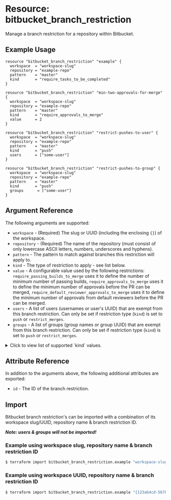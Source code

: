# Resource: bitbucket_branch_restriction
Manage a branch restriction for a repository within Bitbucket.

## Example Usage
```hcl
resource "bitbucket_branch_restriction" "example" {
  workspace  = "workspace-slug"
  repository = "example-repo"
  pattern    = "master"
  kind       = "require_tasks_to_be_completed"
}
```
```hcl
resource "bitbucket_branch_restriction" "min-two-approvals-for-merge" {
  workspace  = "workspace-slug"
  repository = "example-repo"
  pattern    = "master"
  kind       = "require_approvals_to_merge"
  value      = 2
}
```
```hcl
resource "bitbucket_branch_restriction" "restrict-pushes-to-user" {
  workspace  = "workspace-slug"
  repository = "example-repo"
  pattern    = "master"
  kind       = "push"
  users      = ["some-user"]
}
```
```hcl
resource "bitbucket_branch_restriction" "restrict-pushes-to-group" {
  workspace  = "workspace-slug"
  repository = "example-repo"
  pattern    = "master"
  kind       = "push"
  groups      = ["some-user"]
}
```

## Argument Reference
The following arguments are supported:
* `workspace` - (Required) The slug or UUID (including the enclosing `{}`) of the workspace.
* `repository` - (Required) The name of the repository (must consist of only lowercase ASCII letters, numbers, underscores and hyphens).
* `pattern` - The pattern to match against branches this restriction will apply to.
* `kind` - The type of restriction to apply - see list below.
* `value` - A configurable value used by the following restrictions: `require_passing_builds_to_merge` uses it to define the number of minimum number of passing builds, `require_approvals_to_merge` uses it to define the minimum number of approvals before the PR can be merged, `require_default_reviewer_approvals_to_merge` uses it to define the minimum number of approvals from default reviewers before the PR can be merged.
* `users` - A list of users (usernames or user's UUID) that are exempt from this branch restriction. Can only be set if restriction type (`kind`) is set to `push` or `restrict_merges`.
* `groups` - A list of groups (group names or group UUID) that are exempt from this branch restriction. Can only be set if restriction type (`kind`) is set to `push` or `restrict_merges`.

<details>
  <summary>Click to view list of supported `kind` values.</summary>

  * `require_tasks_to_be_completed`
  * `allow_auto_merge_when_builds_pass`
  * `require_passing_builds_to_merge`
  * `force`
  * `require_all_dependencies_merged`
  * `require_commits_behind`
  * `restrict_merges`
  * `enforce_merge_checks`
  * `reset_pullrequest_changes_requested_on_change`
  * `require_no_changes_requested`
  * `smart_reset_pullrequest_approvals`
  * `push`
  * `require_approvals_to_merge`
  * `require_default_reviewer_approvals_to_merge`
  * `reset_pullrequest_approvals_on_change`
  * `delete`
</details>

## Attribute Reference
In addition to the arguments above, the following additional attributes are exported:
* `id` - The ID of the branch restriction.

## Import
Bitbucket branch restriction's can be imported with a combination of its workspace slug/UUID, repository name & branch restriction ID.

**_Note: users & groups will not be imported!_**

### Example using workspace slug, repository name & branch restriction ID
```sh
$ terraform import bitbucket_branch_restriction.example "workspace-slug/example-repo/1234"
```

### Example using workspace UUID, repository name & branch restriction ID
```sh
$ terraform import bitbucket_branch_restriction.example "{123ab4cd-5678-9e01-f234-5678g9h01i2j}/example-repo/1234"
```
